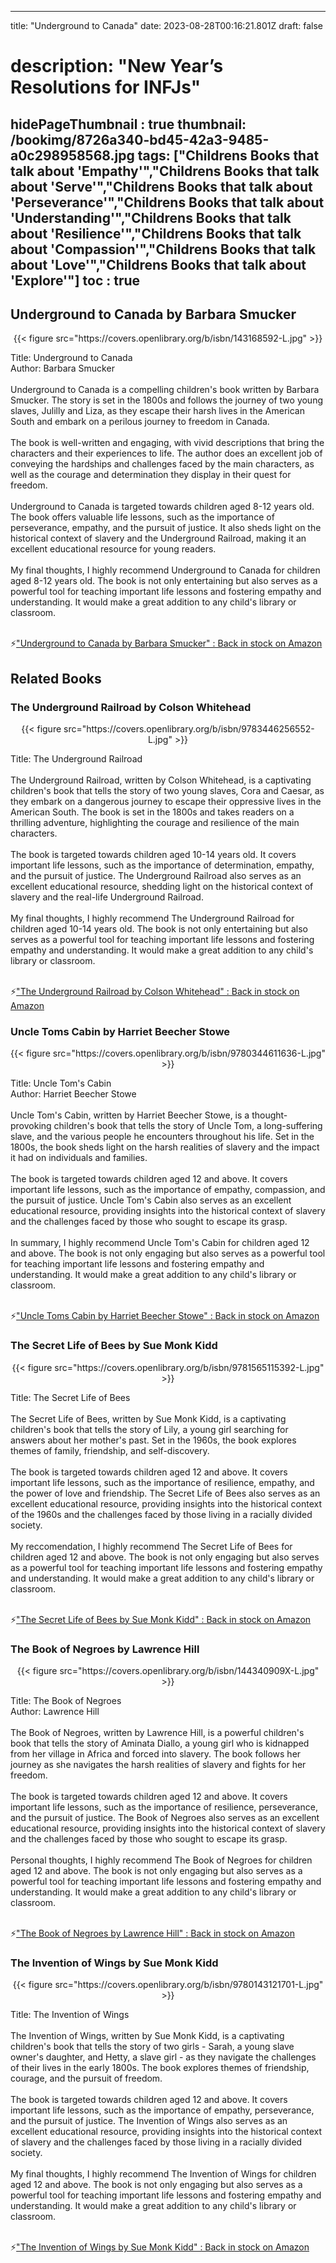 
---
title: "Underground to Canada"
date: 2023-08-28T00:16:21.801Z
draft: false
# description: "New Year’s Resolutions for INFJs"
hidePageThumbnail : true
thumbnail: /bookimg/8726a340-bd45-42a3-9485-a0c298958568.jpg
tags: ["Childrens Books that talk about 'Empathy'","Childrens Books that talk about 'Serve'","Childrens Books that talk about 'Perseverance'","Childrens Books that talk about 'Understanding'","Childrens Books that talk about 'Resilience'","Childrens Books that talk about 'Compassion'","Childrens Books that talk about 'Love'","Childrens Books that talk about 'Explore'"]
toc : true
---
## Underground to Canada by Barbara Smucker

<center>
{{< figure src="https://covers.openlibrary.org/b/isbn/143168592-L.jpg" >}}
</center>

Title: Underground to Canada</br>
Author: Barbara Smucker</br></br>
Underground to Canada is a compelling children's book written by Barbara Smucker. The story is set in the 1800s and follows the journey of two young slaves, Julilly and Liza, as they escape their harsh lives in the American South and embark on a perilous journey to freedom in Canada.</br></br>
The book is well-written and engaging, with vivid descriptions that bring the characters and their experiences to life. The author does an excellent job of conveying the hardships and challenges faced by the main characters, as well as the courage and determination they display in their quest for freedom.</br></br>
Underground to Canada is targeted towards children aged 8-12 years old. The book offers valuable life lessons, such as the importance of perseverance, empathy, and the pursuit of justice. It also sheds light on the historical context of slavery and the Underground Railroad, making it an excellent educational resource for young readers.</br></br>
My final thoughts, I highly recommend Underground to Canada for children aged 8-12 years old. The book is not only entertaining but also serves as a powerful tool for teaching important life lessons and fostering empathy and understanding. It would make a great addition to any child's library or classroom.</br></br>

<p>⚡<a id="aflink" href="https://www.amazon.com/gp/search?ie=UTF8&tag=klayu00-20&linkCode=ur2&linkId=6639bed89a8ad8dd2705e40644eb43d3&camp=1789&creative=9325&index=books&keywords=Underground to Canada by Barbara Smucker" class="one" target="_blank" title='"Underground to Canada by Barbara Smucker" : Back in stock on Amazon'>"Underground to Canada by Barbara Smucker" : Back in stock on Amazon</a></p>

## Related Books
### The Underground Railroad by Colson Whitehead
<center>
{{< figure src="https://covers.openlibrary.org/b/isbn/9783446256552-L.jpg" >}}
</center>

Title: The Underground Railroad</br></br>
The Underground Railroad, written by Colson Whitehead, is a captivating children's book that tells the story of two young slaves, Cora and Caesar, as they embark on a dangerous journey to escape their oppressive lives in the American South. The book is set in the 1800s and takes readers on a thrilling adventure, highlighting the courage and resilience of the main characters.</br></br>
The book is targeted towards children aged 10-14 years old. It covers important life lessons, such as the importance of determination, empathy, and the pursuit of justice. The Underground Railroad also serves as an excellent educational resource, shedding light on the historical context of slavery and the real-life Underground Railroad.</br></br>
My final thoughts, I highly recommend The Underground Railroad for children aged 10-14 years old. The book is not only entertaining but also serves as a powerful tool for teaching important life lessons and fostering empathy and understanding. It would make a great addition to any child's library or classroom.</br></br>

<p>⚡<a id="aflink" href="https://www.amazon.com/gp/search?ie=UTF8&tag=klayu00-20&linkCode=ur2&linkId=6639bed89a8ad8dd2705e40644eb43d3&camp=1789&creative=9325&index=books&keywords=The Underground Railroad by Colson Whitehead" class="one" target="_blank" title='"The Underground Railroad by Colson Whitehead" : Back in stock on Amazon'>"The Underground Railroad by Colson Whitehead" : Back in stock on Amazon</a></p>

### Uncle Toms Cabin by Harriet Beecher Stowe
<center>
{{< figure src="https://covers.openlibrary.org/b/isbn/9780344611636-L.jpg" >}}
</center>

Title: Uncle Tom's Cabin</br>
Author: Harriet Beecher Stowe</br></br>
Uncle Tom's Cabin, written by Harriet Beecher Stowe, is a thought-provoking children's book that tells the story of Uncle Tom, a long-suffering slave, and the various people he encounters throughout his life. Set in the 1800s, the book sheds light on the harsh realities of slavery and the impact it had on individuals and families.</br></br>
The book is targeted towards children aged 12 and above. It covers important life lessons, such as the importance of empathy, compassion, and the pursuit of justice. Uncle Tom's Cabin also serves as an excellent educational resource, providing insights into the historical context of slavery and the challenges faced by those who sought to escape its grasp.</br></br>
In summary, I highly recommend Uncle Tom's Cabin for children aged 12 and above. The book is not only engaging but also serves as a powerful tool for teaching important life lessons and fostering empathy and understanding. It would make a great addition to any child's library or classroom.</br></br>

<p>⚡<a id="aflink" href="https://www.amazon.com/gp/search?ie=UTF8&tag=klayu00-20&linkCode=ur2&linkId=6639bed89a8ad8dd2705e40644eb43d3&camp=1789&creative=9325&index=books&keywords=Uncle Toms Cabin by Harriet Beecher Stowe" class="one" target="_blank" title='"Uncle Toms Cabin by Harriet Beecher Stowe" : Back in stock on Amazon'>"Uncle Toms Cabin by Harriet Beecher Stowe" : Back in stock on Amazon</a></p>

### The Secret Life of Bees by Sue Monk Kidd
<center>
{{< figure src="https://covers.openlibrary.org/b/isbn/9781565115392-L.jpg" >}}
</center>

Title: The Secret Life of Bees</br></br>
The Secret Life of Bees, written by Sue Monk Kidd, is a captivating children's book that tells the story of Lily, a young girl searching for answers about her mother's past. Set in the 1960s, the book explores themes of family, friendship, and self-discovery.</br></br>
The book is targeted towards children aged 12 and above. It covers important life lessons, such as the importance of resilience, empathy, and the power of love and friendship. The Secret Life of Bees also serves as an excellent educational resource, providing insights into the historical context of the 1960s and the challenges faced by those living in a racially divided society.</br></br>
My reccomendation, I highly recommend The Secret Life of Bees for children aged 12 and above. The book is not only engaging but also serves as a powerful tool for teaching important life lessons and fostering empathy and understanding. It would make a great addition to any child's library or classroom.</br></br>

<p>⚡<a id="aflink" href="https://www.amazon.com/gp/search?ie=UTF8&tag=klayu00-20&linkCode=ur2&linkId=6639bed89a8ad8dd2705e40644eb43d3&camp=1789&creative=9325&index=books&keywords=The Secret Life of Bees by Sue Monk Kidd" class="one" target="_blank" title='"The Secret Life of Bees by Sue Monk Kidd" : Back in stock on Amazon'>"The Secret Life of Bees by Sue Monk Kidd" : Back in stock on Amazon</a></p>

### The Book of Negroes by Lawrence Hill
<center>
{{< figure src="https://covers.openlibrary.org/b/isbn/144340909X-L.jpg" >}}
</center>

Title: The Book of Negroes</br>
Author: Lawrence Hill</br></br>
The Book of Negroes, written by Lawrence Hill, is a powerful children's book that tells the story of Aminata Diallo, a young girl who is kidnapped from her village in Africa and forced into slavery. The book follows her journey as she navigates the harsh realities of slavery and fights for her freedom.</br></br>
The book is targeted towards children aged 12 and above. It covers important life lessons, such as the importance of resilience, perseverance, and the pursuit of justice. The Book of Negroes also serves as an excellent educational resource, providing insights into the historical context of slavery and the challenges faced by those who sought to escape its grasp.</br></br>
Personal thoughts, I highly recommend The Book of Negroes for children aged 12 and above. The book is not only engaging but also serves as a powerful tool for teaching important life lessons and fostering empathy and understanding. It would make a great addition to any child's library or classroom.</br></br>

<p>⚡<a id="aflink" href="https://www.amazon.com/gp/search?ie=UTF8&tag=klayu00-20&linkCode=ur2&linkId=6639bed89a8ad8dd2705e40644eb43d3&camp=1789&creative=9325&index=books&keywords=The Book of Negroes by Lawrence Hill" class="one" target="_blank" title='"The Book of Negroes by Lawrence Hill" : Back in stock on Amazon'>"The Book of Negroes by Lawrence Hill" : Back in stock on Amazon</a></p>

### The Invention of Wings by Sue Monk Kidd
<center>
{{< figure src="https://covers.openlibrary.org/b/isbn/9780143121701-L.jpg" >}}
</center>

Title: The Invention of Wings</br></br>
The Invention of Wings, written by Sue Monk Kidd, is a captivating children's book that tells the story of two girls - Sarah, a young slave owner's daughter, and Hetty, a slave girl - as they navigate the challenges of their lives in the early 1800s. The book explores themes of friendship, courage, and the pursuit of freedom.</br></br>
The book is targeted towards children aged 12 and above. It covers important life lessons, such as the importance of empathy, perseverance, and the pursuit of justice. The Invention of Wings also serves as an excellent educational resource, providing insights into the historical context of slavery and the challenges faced by those living in a racially divided society.</br></br>
My final thoughts, I highly recommend The Invention of Wings for children aged 12 and above. The book is not only engaging but also serves as a powerful tool for teaching important life lessons and fostering empathy and understanding. It would make a great addition to any child's library or classroom.</br></br>

<p>⚡<a id="aflink" href="https://www.amazon.com/gp/search?ie=UTF8&tag=klayu00-20&linkCode=ur2&linkId=6639bed89a8ad8dd2705e40644eb43d3&camp=1789&creative=9325&index=books&keywords=The Invention of Wings by Sue Monk Kidd" class="one" target="_blank" title='"The Invention of Wings by Sue Monk Kidd" : Back in stock on Amazon'>"The Invention of Wings by Sue Monk Kidd" : Back in stock on Amazon</a></p>
